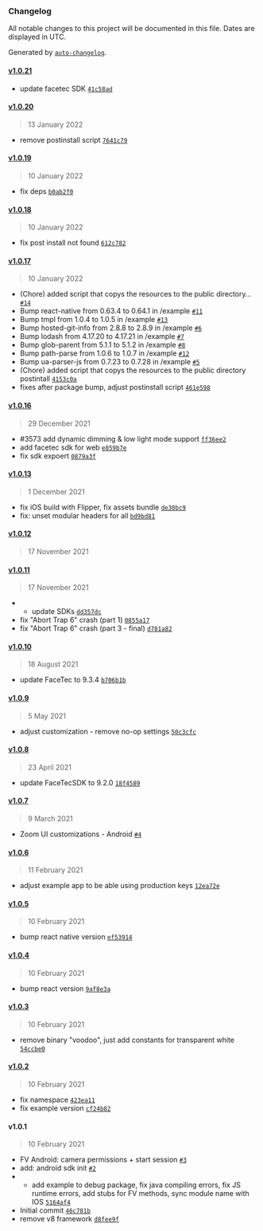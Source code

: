 ### Changelog

All notable changes to this project will be documented in this file. Dates are displayed in UTC.

Generated by [`auto-changelog`](https://github.com/CookPete/auto-changelog).

#### [v1.0.21](https://github.com/GoodDollar/ReactNativeFaceTec/compare/v1.0.20...v1.0.21)

- update facetec SDK [`41c58ad`](https://github.com/GoodDollar/ReactNativeFaceTec/commit/41c58ad201d2cb12daff9d4583d3754dafacf887)

#### [v1.0.20](https://github.com/GoodDollar/ReactNativeFaceTec/compare/v1.0.19...v1.0.20)

> 13 January 2022

- remove postinstall script [`7641c79`](https://github.com/GoodDollar/ReactNativeFaceTec/commit/7641c79c72b9d37a7024d3cfc6a6baef0435ed95)

#### [v1.0.19](https://github.com/GoodDollar/ReactNativeFaceTec/compare/v1.0.18...v1.0.19)

> 10 January 2022

- fix deps [`b0ab2f0`](https://github.com/GoodDollar/ReactNativeFaceTec/commit/b0ab2f0cc4c76f95e99f319a0720abd3167d00b2)

#### [v1.0.18](https://github.com/GoodDollar/ReactNativeFaceTec/compare/v1.0.17...v1.0.18)

> 10 January 2022

- fix post install not found [`612c782`](https://github.com/GoodDollar/ReactNativeFaceTec/commit/612c78206e40de75174698aa256f2ab9960d7746)

#### [v1.0.17](https://github.com/GoodDollar/ReactNativeFaceTec/compare/v1.0.16...v1.0.17)

> 10 January 2022

- (Chore) added script that copys the resources to the public directory… [`#14`](https://github.com/GoodDollar/ReactNativeFaceTec/pull/14)
- Bump react-native from 0.63.4 to 0.64.1 in /example [`#11`](https://github.com/GoodDollar/ReactNativeFaceTec/pull/11)
- Bump tmpl from 1.0.4 to 1.0.5 in /example [`#13`](https://github.com/GoodDollar/ReactNativeFaceTec/pull/13)
- Bump hosted-git-info from 2.8.8 to 2.8.9 in /example [`#6`](https://github.com/GoodDollar/ReactNativeFaceTec/pull/6)
- Bump lodash from 4.17.20 to 4.17.21 in /example [`#7`](https://github.com/GoodDollar/ReactNativeFaceTec/pull/7)
- Bump glob-parent from 5.1.1 to 5.1.2 in /example [`#8`](https://github.com/GoodDollar/ReactNativeFaceTec/pull/8)
- Bump path-parse from 1.0.6 to 1.0.7 in /example [`#12`](https://github.com/GoodDollar/ReactNativeFaceTec/pull/12)
- Bump ua-parser-js from 0.7.23 to 0.7.28 in /example [`#5`](https://github.com/GoodDollar/ReactNativeFaceTec/pull/5)
- (Chore) added script that copys the resources to the public directory postintall [`4153c0a`](https://github.com/GoodDollar/ReactNativeFaceTec/commit/4153c0a7e8e3abba24e3cc6e08ea65f240b67980)
- fixes after package bump, adjust postinstall script [`461e598`](https://github.com/GoodDollar/ReactNativeFaceTec/commit/461e598d6b685696395a35a6eb1486bcc9f298fe)

#### [v1.0.16](https://github.com/GoodDollar/ReactNativeFaceTec/compare/v1.0.13...v1.0.16)

> 29 December 2021

- #3573 add dynamic dimming & low light mode support [`ff36ee2`](https://github.com/GoodDollar/ReactNativeFaceTec/commit/ff36ee2ff1946844809de26efe366751d0a667d7)
- add facetec sdk for web [`e859b7e`](https://github.com/GoodDollar/ReactNativeFaceTec/commit/e859b7e0b8c1e26a6c437c04d833ae8bebac160a)
- fix sdk expoert [`0879a3f`](https://github.com/GoodDollar/ReactNativeFaceTec/commit/0879a3f9388424e3e477dbde4677794cb2de50d2)

#### [v1.0.13](https://github.com/GoodDollar/ReactNativeFaceTec/compare/v1.0.12...v1.0.13)

> 1 December 2021

- fix iOS build with Flipper, fix assets bundle [`de30bc9`](https://github.com/GoodDollar/ReactNativeFaceTec/commit/de30bc9c14f7f9f8d76c8b5780b1884e2afb1d97)
- fix: unset modular headers for all [`bd9bd81`](https://github.com/GoodDollar/ReactNativeFaceTec/commit/bd9bd810fb0fc2f290eb32c8b04619786b667a04)

#### [v1.0.12](https://github.com/GoodDollar/ReactNativeFaceTec/compare/v1.0.11...v1.0.12)

> 17 November 2021

#### [v1.0.11](https://github.com/GoodDollar/ReactNativeFaceTec/compare/v1.0.10...v1.0.11)

> 17 November 2021

- - update SDKs [`dd357dc`](https://github.com/GoodDollar/ReactNativeFaceTec/commit/dd357dcbe7b969fe85cc2d8a1178270725f46e4d)
- fix "Abort Trap 6" crash (part 1) [`0855a17`](https://github.com/GoodDollar/ReactNativeFaceTec/commit/0855a17c77f75f17f8c301644922acc4529e0c76)
- fix "Abort Trap 6" crash (part 3 - final) [`d781a82`](https://github.com/GoodDollar/ReactNativeFaceTec/commit/d781a82250d35703dc16abd42eb08a4ba1f6209a)

#### [v1.0.10](https://github.com/GoodDollar/ReactNativeFaceTec/compare/v1.0.9...v1.0.10)

> 18 August 2021

- update FaceTec to 9.3.4 [`b706b1b`](https://github.com/GoodDollar/ReactNativeFaceTec/commit/b706b1b4abf8ffaf2c9db0604f2ac425fad07eff)

#### [v1.0.9](https://github.com/GoodDollar/ReactNativeFaceTec/compare/v1.0.8...v1.0.9)

> 5 May 2021

- adjust customization - remove no-op settings [`50c3cfc`](https://github.com/GoodDollar/ReactNativeFaceTec/commit/50c3cfcf48c6fa531d4d36d032c39c1b37f7c3f3)

#### [v1.0.8](https://github.com/GoodDollar/ReactNativeFaceTec/compare/v1.0.7...v1.0.8)

> 23 April 2021

- update FaceTecSDK to 9.2.0 [`18f4589`](https://github.com/GoodDollar/ReactNativeFaceTec/commit/18f458911c0377ce7c68064c8f09719396bcd8b2)

#### [v1.0.7](https://github.com/GoodDollar/ReactNativeFaceTec/compare/v1.0.6...v1.0.7)

> 9 March 2021

- Zoom UI customizations - Android [`#4`](https://github.com/GoodDollar/ReactNativeFaceTec/pull/4)

#### [v1.0.6](https://github.com/GoodDollar/ReactNativeFaceTec/compare/v1.0.5...v1.0.6)

> 11 February 2021

- adjust example app to be able using production keys [`12ea72e`](https://github.com/GoodDollar/ReactNativeFaceTec/commit/12ea72e5eb91d81fc8d187511b3ad97d2bfd0c88)

#### [v1.0.5](https://github.com/GoodDollar/ReactNativeFaceTec/compare/v1.0.4...v1.0.5)

> 10 February 2021

- bump react native version [`ef53914`](https://github.com/GoodDollar/ReactNativeFaceTec/commit/ef539142ebf841ae7455dfe9de8b2a7871ff0e56)

#### [v1.0.4](https://github.com/GoodDollar/ReactNativeFaceTec/compare/v1.0.3...v1.0.4)

> 10 February 2021

- bump react version [`9af8e3a`](https://github.com/GoodDollar/ReactNativeFaceTec/commit/9af8e3a25af7850e8bcaf67b6709a5ded7772e31)

#### [v1.0.3](https://github.com/GoodDollar/ReactNativeFaceTec/compare/v1.0.2...v1.0.3)

> 10 February 2021

- remove binary "voodoo", just add constants for transparent white [`54ccbe0`](https://github.com/GoodDollar/ReactNativeFaceTec/commit/54ccbe00daf75365c001d7911f5c705d575a4c50)

#### [v1.0.2](https://github.com/GoodDollar/ReactNativeFaceTec/compare/v1.0.1...v1.0.2)

> 10 February 2021

- fix namespace [`423ea11`](https://github.com/GoodDollar/ReactNativeFaceTec/commit/423ea116d297f3e1477cdb1113b4b0b37ce39b67)
- fix example version [`cf24b82`](https://github.com/GoodDollar/ReactNativeFaceTec/commit/cf24b82c7e4c36da36c0e6e8032e2fe2279c04d3)

#### v1.0.1

> 10 February 2021

- FV Android: camera permissions + start session [`#3`](https://github.com/GoodDollar/ReactNativeFaceTec/pull/3)
- add: android sdk init [`#2`](https://github.com/GoodDollar/ReactNativeFaceTec/pull/2)
- - add example to debug package, fix java compiling errors, fix JS runtime errors, add stubs for FV methods, sync module name with IOS [`5164af4`](https://github.com/GoodDollar/ReactNativeFaceTec/commit/5164af47a20c5a81b082cc2066ec6786949db244)
- Initial commit [`46c781b`](https://github.com/GoodDollar/ReactNativeFaceTec/commit/46c781b4c1b3717a2b71e68ced63d5c3143a260a)
- remove v8 framework [`d8fee9f`](https://github.com/GoodDollar/ReactNativeFaceTec/commit/d8fee9fdd192fcc359b182698f064df09283b0a8)
